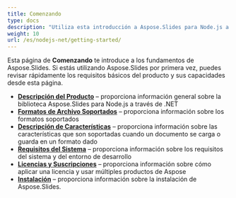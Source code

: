 ```yaml
---
title: Comenzando
type: docs
description: "Utiliza esta introducción a Aspose.Slides para Node.js a través de los fundamentos de .NET para comenzar a reconocer el valor de Aspose.Slides para tu negocio."
weight: 10
url: /es/nodejs-net/getting-started/
---
```


Esta página de **Comenzando** te introduce a los fundamentos de Aspose.Slides. Si estás utilizando Aspose.Slides por primera vez, puedes revisar rápidamente los requisitos básicos del producto y sus capacidades desde esta página.

- [**Descripción del Producto**](/slides/es/nodejs-net/product-overview/) – proporciona información general sobre la biblioteca Aspose.Slides para Node.js a través de .NET
- [**Formatos de Archivo Soportados**](/slides/es/nodejs-net/supported-file-formats/) – proporciona información sobre los formatos soportados
- [**Descripción de Características**](/slides/es/nodejs-net/features-overview/) – proporciona información sobre las características que son soportadas cuando un documento se carga o guarda en un formato dado
- [**Requisitos del Sistema**](/slides/es/nodejs-net/system-requirements/) – proporciona información sobre los requisitos del sistema y del entorno de desarrollo
- [**Licencias y Suscripciones**](/slides/es/nodejs-net/licensing) – proporciona información sobre cómo aplicar una licencia y usar múltiples productos de Aspose
- [**Instalación**](/slides/es/nodejs-net/installation/) – proporciona información sobre la instalación de Aspose.Slides.